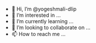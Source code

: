 - 👋 Hi, I’m @yogeshmali-dlip
- 👀 I’m interested in ...
- 🌱 I’m currently learning ...
- 💞️ I’m looking to collaborate on ...
- 📫 How to reach me ...

<!---
yogeshmali-dlip/yogeshmali-dlip is a ✨ special ✨ repository because its `README.md` (this file) appears on your GitHub profile.
You can click the Preview link to take a look at your changes.
--->
